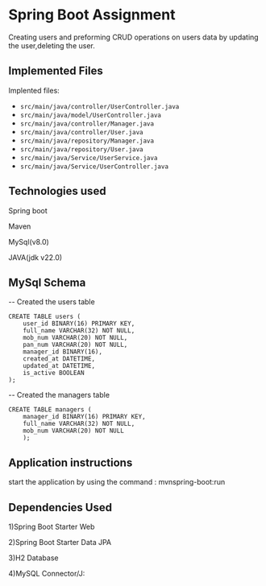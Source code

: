 
# Spring Boot Assignment

Creating users and preforming CRUD operations on users data by updating the user,deleting the user.
## Implemented Files

  Implented files:
- `src/main/java/controller/UserController.java`
- `src/main/java/model/UserController.java`
- `src/main/java/controller/Manager.java`
- `src/main/java/controller/User.java`
- `src/main/java/repository/Manager.java`
- `src/main/java/repository/User.java`
- `src/main/java/Service/UserService.java`
- `src/main/java/Service/UserController.java`

## Technologies used
Spring boot

Maven

MySql(v8.0)

JAVA(jdk v22.0)

## MySql Schema

-- Created the users table


    CREATE TABLE users (
        user_id BINARY(16) PRIMARY KEY,
        full_name VARCHAR(32) NOT NULL,
        mob_num VARCHAR(20) NOT NULL,
        pan_num VARCHAR(20) NOT NULL,
        manager_id BINARY(16),
        created_at DATETIME,
        updated_at DATETIME,
        is_active BOOLEAN
    );



-- Created the managers table


    CREATE TABLE managers (
        manager_id BINARY(16) PRIMARY KEY,
        full_name VARCHAR(32) NOT NULL,
        mob_num VARCHAR(20) NOT NULL
        );
## Application instructions 

start the application by using the command       :      mvnspring-boot:run
## Dependencies Used

1)Spring Boot Starter Web

2)Spring Boot Starter Data JPA

3)H2 Database

4)MySQL Connector/J:
